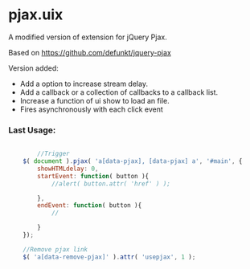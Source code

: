 # pjax.uix
A modified version of extension for jQuery Pjax.

Based on https://github.com/defunkt/jquery-pjax


 Version added:

- Add a option to increase stream delay.
- Add a callback or a collection of callbacks to a callback list. 
- Increase a function of ui show to load an file.
- Fires asynchronously with each click event


### Last Usage: 

``` js

        //Trigger
	$( document ).pjax( 'a[data-pjax], [data-pjax] a', '#main', {
		showHTMLdelay: 0,
		startEvent: function( button ){
			//alert( button.attr( 'href' ) );

		},
		endEvent: function( button ){
			//

		}
	});

	//Remove pjax link
	$( 'a[data-remove-pjax]' ).attr( 'usepjax', 1 );
```
